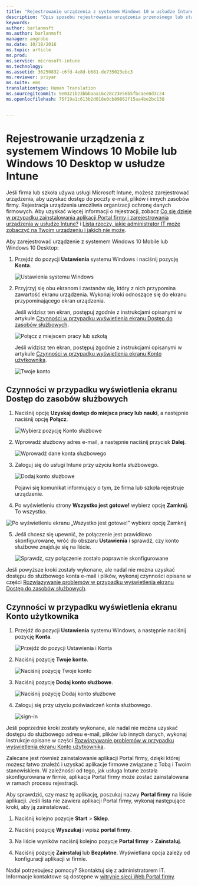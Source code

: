 ```yaml
---
title: "Rejestrowanie urządzenia z systemem Windows 10 w usłudze Intune | Microsoft Intune"
description: "Opis sposobu rejestrowania urządzenia przenośnego lub stacjonarnego z systemem Windows 10 w usłudze Intune"
keywords: 
author: barlanmsft
ms.author: barlanmsft
manager: angrobe
ms.date: 10/18/2016
ms.topic: article
ms.prod: 
ms.service: microsoft-intune
ms.technology: 
ms.assetid: 36250832-c6fd-4e8d-b681-de735023ebc3
ms.reviewer: priyar
ms.suite: ems
translationtype: Human Translation
ms.sourcegitcommit: 9e0321b23bbbaaa16c28c23e56b5fbcaee0d3c24
ms.openlocfilehash: 75f19a1c613b2d018e0cb89862f15aa4be2bc138


---
```



# <a name="enroll-your-windows-10-mobile-or-windows-10-desktop-device-in-intune"></a>Rejestrowanie urządzenia z systemem Windows 10 Mobile lub Windows 10 Desktop w usłudze Intune

Jeśli firma lub szkoła używa usługi Microsoft Intune, możesz zarejestrować urządzenia, aby uzyskać dostęp do poczty e-mail, plików i innych zasobów firmy. Rejestracja urządzenia umożliwia organizacji ochronę danych firmowych. Aby uzyskać więcej informacji o rejestracji, zobacz [Co się dzieje w przypadku zainstalowania aplikacji Portal firmy i zarejestrowania urządzenia w usłudze Intune?](what-happens-if-you-install-the-company-portal-app-and-enroll-your-device-in-intune-windows.md) i [Lista rzeczy, jakie administrator IT może zobaczyć na Twoim urządzeniu i jakich nie może](what-can-your-it-administrator-see-when-you-enroll-your-device-in-intune-windows.md).


Aby zarejestrować urządzenie z systemem Windows 10 Mobile lub Windows 10 Desktop:

1.  Przejdź do pozycji **Ustawienia** systemu Windows i naciśnij pozycję **Konta**.

    ![Ustawienia systemu Windows](./media/w10-enroll-rs1-settings-accounts.png)

2.  Przyjrzyj się obu ekranom i zastanów się, który z nich przypomina zawartość ekranu urządzenia. Wykonaj kroki odnoszące się do ekranu przypominającego ekran urządzenia.

    Jeśli widzisz ten ekran, postępuj zgodnie z instrukcjami opisanymi w artykule [Czynności w przypadku wyświetlenia ekranu Dostęp do zasobów służbowych](#steps-to-follow-if-you-see-access-work-or-school).

    ![Połącz z miejscem pracy lub szkołą](./media/w10-enroll-rs1-connect-to-work-or-school.png)

    Jeśli widzisz ten ekran, postępuj zgodnie z instrukcjami opisanymi w artykule [Czynności w przypadku wyświetlenia ekranu Konto użytkownika](#steps-to-follow-if-you-see-your-account).

    ![Twoje konto](./media/w10-enroll-2-accounts-your-account.png)

## <a name="steps-to-follow-if-you-see-access-work-or-school"></a>Czynności w przypadku wyświetlenia ekranu Dostęp do zasobów służbowych

1.  Naciśnij opcję **Uzyskaj dostęp do miejsca pracy lub nauki**, a następnie naciśnij opcję **Połącz**.

    ![Wybierz pozycję Konto służbowe](./media/w10-enroll-rs1-connect-to-work-or-school.png)

2.  Wprowadź służbowy adres e-mail, a następnie naciśnij przycisk **Dalej**.

    ![Wprowadź dane konta służbowego](./media/w10-enroll-rs1-set-up-work-or-school-account.png)

3. Zaloguj się do usługi Intune przy użyciu konta służbowego.

    ![Dodaj konto służbowe](./media/w10-enroll-rs1-enter-your-credentials.png)

    Pojawi się komunikat informujący o tym, że firma lub szkoła rejestruje urządzenie.

4. Po wyświetleniu strony **Wszystko jest gotowe!** wybierz opcję **Zamknij**. To wszystko.

  ![Po wyświetleniu ekranu „Wszystko jest gotowe!” wybierz opcję Zamknij](./media/w10-enroll-rs1-youre-all-set.png)

5. Jeśli chcesz się upewnić, że połączenie jest prawidłowo skonfigurowane, wróć do obszaru **Ustawienia** i sprawdź, czy konto służbowe znajduje się na liście.

    ![Sprawdź, czy połączenie zostało poprawnie skonfigurowane](./media/w10-enroll-rs1-validate-successful-enrollment.png)

Jeśli powyższe kroki zostały wykonane, ale nadal nie można uzyskać dostępu do służbowego konta e-mail i plików, wykonaj czynności opisane w części [Rozwiązywanie problemów w przypadku wyświetlenia ekranu Dostęp do zasobów służbowych](troubleshoot-your-windows-10-device-windows.md#troubleshooting-steps-to-follow-if-you-see-access-work-or-school).


## <a name="steps-to-follow-if-you-see-your-account"></a>Czynności w przypadku wyświetlenia ekranu Konto użytkownika

1.  Przejdź do pozycji **Ustawienia** systemu Windows, a następnie naciśnij pozycję **Konta**.

    ![Przejdź do pozycji Ustawienia i Konta](./media/W10-enroll-1-settings-accounts.png)

2.  Naciśnij pozycję **Twoje konto**.

    ![Naciśnij pozycję Twoje konto](./media/W10-enroll-2-accounts-your-account.png)

3.  Naciśnij pozycję **Dodaj konto służbowe**.

    ![Naciśnij pozycję Dodaj konto służbowe](./media/w10-enroll-3-add-work-school-acct.png)

4.  Zaloguj się przy użyciu poświadczeń konta służbowego.

    ![sign-in](./media/W10-enroll-4-sign-in.png)

Jeśli poprzednie kroki zostały wykonane, ale nadal nie można uzyskać dostępu do służbowego adresu e-mail, plików lub innych danych, wykonaj instrukcje opisane w części [Rozwiązywanie problemów w przypadku wyświetlenia ekranu Konto użytkownika](troubleshoot-your-windows-10-device-windows.md#troubleshooting-steps-to-follow-if-you-see-your-account).

Zalecane jest również zainstalowanie aplikacji Portal firmy, dzięki której możesz łatwo znaleźć i uzyskać aplikacje firmowe związane z Tobą i Twoim stanowiskiem. W zależności od tego, jak usługa Intune została skonfigurowana w firmie, aplikacja Portal firmy może zostać zainstalowana w ramach procesu rejestracji.

Aby sprawdzić, czy masz tę aplikację, poszukaj nazwy **Portal firmy** na liście aplikacji. Jeśli lista nie zawiera aplikacji Portal firmy, wykonaj następujące kroki, aby ją zainstalować.

1.  Naciśnij kolejno pozycje **Start** &gt; **Sklep**.

2.  Naciśnij pozycję **Wyszukaj** i wpisz **portal firmy**.

3.  Na liście wyników naciśnij kolejno pozycje **Portal firmy** &gt; **Zainstaluj**.

4.  Naciśnij pozycję **Zainstaluj** lub **Bezpłatne**. Wyświetlana opcja zależy od konfiguracji aplikacji w firmie.

Nadal potrzebujesz pomocy? Skontaktuj się z administratorem IT. Informacje kontaktowe są dostępne w [witrynie sieci Web Portal firmy](http://portal.manage.microsoft.com).





<!--HONumber=Oct16_HO1-->


